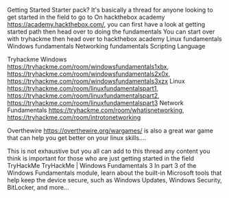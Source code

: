 Getting Started Starter pack? It's basically a thread for anyone looking to get started in the field to go to
On hackthebox academy https://academy.hackthebox.com/, you can first have a look at getting started path then head over to doing the fundamentals
You can start over with tryhackme then head over to hackthebox academy
Linux fundamentals
Windows fundamentals
Networking fundamentals
Scripting Language

Tryhackme 
Windows 
https://tryhackme.com/room/windowsfundamentals1xbx, https://tryhackme.com/room/windowsfundamentals2x0x, https://tryhackme.com/room/windowsfundamentals3xzx
Linux
https://tryhackme.com/room/linuxfundamentalspart1, https://tryhackme.com/room/linuxfundamentalspart2, https://tryhackme.com/room/linuxfundamentalspart3
Network Fundamentals 
https://tryhackme.com/room/whatisnetworking, https://tryhackme.com/room/introtonetworking

Overthewire https://overthewire.org/wargames/ is also a great war game that can help you get better on your linux skills....


This is not exhaustive but you all can add to this thread any content you think is important for those who are just getting started in the field
TryHackMe
TryHackMe | Windows Fundamentals 3
In part 3 of the Windows Fundamentals module, learn about the built-in Microsoft tools that help keep the device secure, such as Windows Updates, Windows Security, BitLocker, and more...
